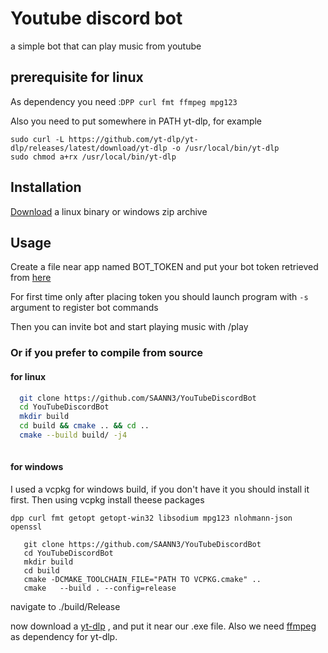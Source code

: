 
# Youtube discord bot
a simple bot that can play music from youtube



## prerequisite for linux
As dependency you need :```DPP curl fmt ffmpeg mpg123```

Also you need to put somewhere in PATH yt-dlp, for example


```
sudo curl -L https://github.com/yt-dlp/yt-dlp/releases/latest/download/yt-dlp -o /usr/local/bin/yt-dlp
sudo chmod a+rx /usr/local/bin/yt-dlp
```
## Installation
[Download](https://github.com/SAANN3/YouTubeDiscordBot/releases) a linux binary or windows zip archive 
## Usage
Create a file near app named BOT_TOKEN and put your bot token retrieved from [here](https://discord.com/developers/applications/)

For first time only after placing token you should launch program with ``` -s ``` argument to register bot commands

Then you can invite bot and start playing music with /play 
### Or if you prefer to compile from source 
#### for linux

```bash
  git clone https://github.com/SAANN3/YouTubeDiscordBot
  cd YouTubeDiscordBot
  mkdir build
  cd build && cmake .. && cd ..
  cmake --build build/ -j4
  
```

#### for windows
I used a vcpkg for windows build, if you don't have it you should install it first.
Then using vcpkg install theese packages

``` dpp curl fmt getopt getopt-win32 libsodium mpg123 nlohmann-json openssl ```
```
   git clone https://github.com/SAANN3/YouTubeDiscordBot
   cd YouTubeDiscordBot
   mkdir build
   cd build
   cmake -DCMAKE_TOOLCHAIN_FILE="PATH TO VCPKG.cmake" ..
   cmake   --build . --config=release
```
navigate to ./build/Release

now download a [yt-dlp](https://github.com/yt-dlp/yt-dlp#installation) , and put it near our .exe file.
Also we need [ffmpeg](https://www.gyan.dev/ffmpeg/builds/) as dependency for yt-dlp. 
